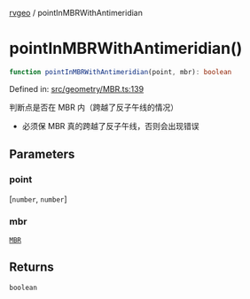 [rvgeo](../index.md) / pointInMBRWithAntimeridian

# pointInMBRWithAntimeridian()

```ts
function pointInMBRWithAntimeridian(point, mbr): boolean
```

Defined in: [src/geometry/MBR.ts:139](https://github.com/pzq123456/RVGeo/blob/e727f6f6e310621d656b74948bed9956ff45a613/src/geometry/MBR.ts#L139)

判断点是否在 MBR 内（跨越了反子午线的情况）
- 必须保 MBR 真的跨越了反子午线，否则会出现错误

## Parameters

### point

\[`number`, `number`\]

### mbr

[`MBR`](../type-aliases/MBR.md)

## Returns

`boolean`
